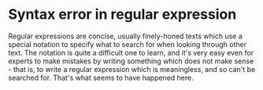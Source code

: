 # Syntax error in regular expression

Regular expressions are concise, usually finely-honed texts which use a special notation to specify what to search for when looking through other text. The notation is quite a difficult one to learn, and it's very easy even for experts to make mistakes by writing something which does not make sense - that is, to write a regular expression which is meaningless, and so can't be searched for. That's what seems to have happened here.
